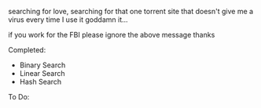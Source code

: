 searching for love, searching for that one torrent site that doesn't give me a virus every time I use it goddamn it...

if you work for the FBI please ignore the above message thanks

Completed:
* Binary Search
* Linear Search
* Hash Search

To Do:
